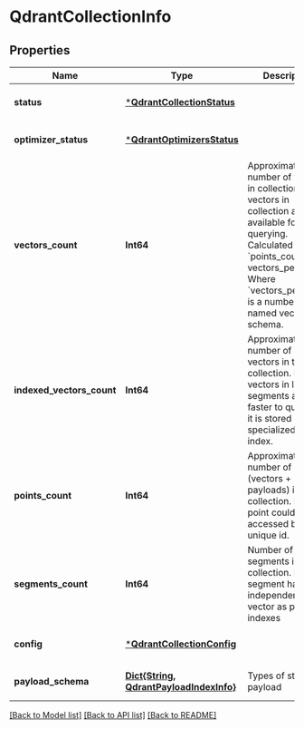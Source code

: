 # QdrantCollectionInfo


## Properties
Name | Type | Description | Notes
------------ | ------------- | ------------- | -------------
**status** | [***QdrantCollectionStatus**](QdrantCollectionStatus.md) |  | [default to nothing]
**optimizer_status** | [***QdrantOptimizersStatus**](QdrantOptimizersStatus.md) |  | [default to nothing]
**vectors_count** | **Int64** | Approximate number of vectors in collection. All vectors in collection are available for querying. Calculated as &#x60;points_count x vectors_per_point&#x60;. Where &#x60;vectors_per_point&#x60; is a number of named vectors in schema. | [optional] [default to nothing]
**indexed_vectors_count** | **Int64** | Approximate number of indexed vectors in the collection. Indexed vectors in large segments are faster to query, as it is stored in a specialized vector index. | [optional] [default to nothing]
**points_count** | **Int64** | Approximate number of points (vectors + payloads) in collection. Each point could be accessed by unique id. | [optional] [default to nothing]
**segments_count** | **Int64** | Number of segments in collection. Each segment has independent vector as payload indexes | [default to nothing]
**config** | [***QdrantCollectionConfig**](QdrantCollectionConfig.md) |  | [default to nothing]
**payload_schema** | [**Dict{String, QdrantPayloadIndexInfo}**](QdrantPayloadIndexInfo.md) | Types of stored payload | [default to nothing]


[[Back to Model list]](../README.md#models) [[Back to API list]](../README.md#api-endpoints) [[Back to README]](../README.md)


